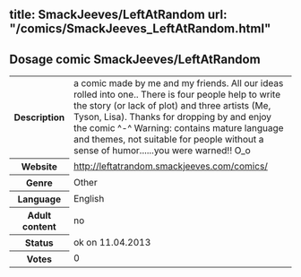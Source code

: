 title: SmackJeeves/LeftAtRandom
url: "/comics/SmackJeeves_LeftAtRandom.html"
---
Dosage comic SmackJeeves/LeftAtRandom
-----------------------------------------

<table class="comicinfo">
<tr>
<th>Description</th><td>a comic made by me and my friends. All our ideas rolled into one.. There is four people help to write the story (or lack of plot) and three artists (Me, Tyson, Lisa). Thanks for dropping by and enjoy the comic ^-^ Warning: contains mature language and themes, not suitable for people without a sense of humor......you were warned!! O_o</td>
</tr>
<tr>
<th>Website</th><td><a href="http://leftatrandom.smackjeeves.com/comics/">http://leftatrandom.smackjeeves.com/comics/</a></td>
</tr>
<tr>
<th>Genre</th><td>Other</td>
</tr>
<tr>
<th>Language</th><td>English</td>
</tr>
<tr>
<th>Adult content</th><td>no</td>
</tr>
<tr>
<th>Status</th><td>ok on 11.04.2013</td>
</tr>
<tr>
<th>Votes</th><td>0</div></td>
</tr>
</table>
